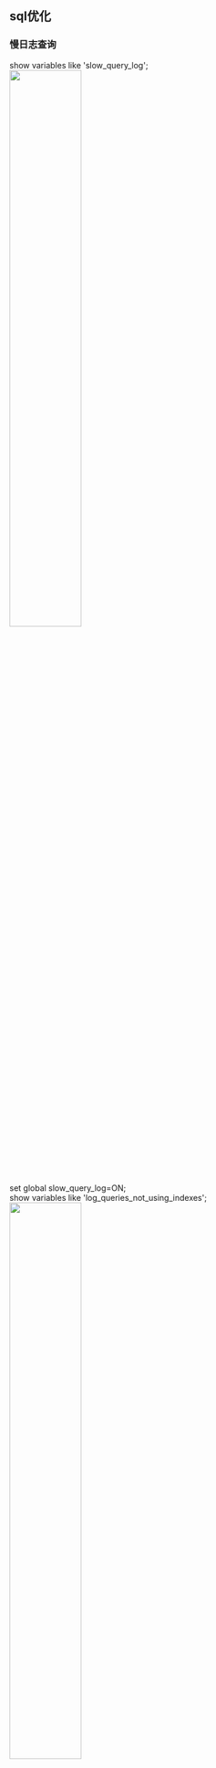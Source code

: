 ## sql优化
### 慢日志查询
show variables like 'slow_query_log';  
<img src='https://github.com/unbelievableme/intership-learning/blob/master/image/mysql/1.jpg' width="50%">  
set global slow_query_log=ON;  
show variables like 'log_queries_not_using_indexes';  
<img src='https://github.com/unbelievableme/intership-learning/blob/master/image/mysql/2.jpg' width="50%">   
set global log_queries_not_using_indexes=ON;  
show variables like 'long_query_time';  
<img src='https://github.com/unbelievableme/intership-learning/blob/master/image/mysql/3.jpg' width="50%">  
set global long_query_time=0;  
show variables like 'slow%';  
<img src='https://github.com/unbelievableme/intership-learning/blob/master/image/mysql/4.jpg' width="50%">  
show variables like 'log%';  
<img src='https://github.com/unbelievableme/intership-learning/blob/master/image/mysql/5.jpg' width="50%">  
show variables like 'long_query_time';  
use mysql_learn;  
select * from employee_info limit 10;   
tail -n 50 /usr/local/mysql/data/bytedancedeMBP-slow.log;  
<img src='https://github.com/unbelievableme/intership-learning/blob/master/image/mysql/6.jpg' width="50%">    
mysqldumpslow -n 10 /usr/local/mysql/data/bytedancedeMBP-slow.log | more  
<img src='https://github.com/unbelievableme/intership-learning/blob/master/image/mysql/7.jpg' width="50%">  

### sql分析
- explain  
explain select * from employee_info;  
&nbsp;<img src='https://github.com/unbelievableme/intership-learning/blob/master/image/mysql/8.jpg'>  
    tips:  
    + select_type:select语句的类型  
        * simple: 简单查询,不包含子查询和连接查询  
        * subquery: 子查询中的第一个select,并且不依赖外部表  
        * dependent_subquery: 与subquery区别是依赖外部查询  
        * materialized: 物化查询  
        ```
        explain select * from product_investment where month in (select overtime_day from overtime_subsidy)
        ```  
        &nbsp;&nbsp;<img src='https://github.com/unbelievableme/intership-learning/blob/master/image/mysql/24.jpg'>  
    + table:查询关联的表  
    + type:const>eq_ref>ref>range>index>all  
        * const:const说明查询最多有一个匹配行,在主键索引或者唯一索引时使用  
        ```
        explain select * from employee_info where id = 1
        ```
        &nbsp;&nbsp;<img src='https://github.com/unbelievableme/intership-learning/blob/master/image/mysql/9.jpg'>  
        * eq_ref:连接查询中,连接条件使用了主键或者唯一索引  
        ```
        explain select e.company, o.overtime_duration from employee_info e inner join overtime_subsidy o on e.id = o.applicant_id  
        ```  
        &nbsp;&nbsp;<img src='https://github.com/unbelievableme/intership-learning/blob/master/image/mysql/10.jpg'>  
        * ref:查找条件中使用了索引,而且索引不为主键或者unique,使用索引查询第一条数据后还会进行小范围附近扫描  
        ```
        explain select * from employee_info where leader_id = 6787559
        ```        
        &nbsp;&nbsp;<img src='https://github.com/unbelievableme/intership-learning/blob/master/image/mysql/13.jpg'>  
        * range:检索给定范围的行,key说明用了哪个索引,ref列为null  
        ```
        explain select * from product_investment where employee_id < 87
        ```
        &nbsp;&nbsp;<img src='https://github.com/unbelievableme/intership-learning/blob/master/image/mysql/11.jpg'>     
        * index:会扫描索引树,在对结果有排序需求的时候效率高于all  
        ```
        explain select * from employee_info order by name  #using filesort
        explain select * from employee_info order by id    #扫描索引树
        explain select id from employee_info               #索引覆盖,索引包含了需要的信息
        ```
        &nbsp;&nbsp;<img src='https://github.com/unbelievableme/intership-learning/blob/master/image/mysql/14.jpg'>   
        &nbsp;&nbsp;<img src='https://github.com/unbelievableme/intership-learning/blob/master/image/mysql/15.jpg'>  
        &nbsp;&nbsp;<img src='https://github.com/unbelievableme/intership-learning/blob/master/image/mysql/16.jpg'>    
        * all:全表扫描,没有用到索引    
        ```
        explain select * from employee_info where employee_type = '全职'
        ```
        &nbsp;&nbsp;<img src='https://github.com/unbelievableme/intership-learning/blob/master/image/mysql/12.jpg'>   
    + possible keys:可以使用的索引  
    + key:实际使用的索引  
    + key_len:索引的长度  
    + ref:
    + rows:查询必须检查的行数  
    + extra:其他操作信息,例如using filesort, using temporary
        - using filesort:额外操作,低效
        ```
        explain select * from employee_info order by name
        ```
        &nbsp;&nbsp;<img src='https://github.com/unbelievableme/intership-learning/blob/master/image/mysql/14.jpg'>   
        - using temporary:创建了临时表低效
        ```
        explain select distinct month from product_investment where employee_id in (87,1083) 
        ```
        &nbsp;&nbsp;<img src='https://github.com/unbelievableme/intership-learning/blob/master/image/mysql/17.jpg'>   


- 优化准则   
    - 查询次数多,查询占用时长多(mysqldumpslow前几条)  
    - IO大的sql(log:关注Rows-examine项,explain:关注rows)  
    - 未命中索引的sql(log:关注Rows-examine和Rows Send对比,explain:返回的条数与rows对比) 


### 查询优化  
- max
```
explain select max(overtime_day) from overtime_subsidy
```
<img src='https://github.com/unbelievableme/intership-learning/blob/master/image/mysql/18.jpg'>  

```
create index idx_overtime_day on overtime_subsidy(overtime_day)  
explain select max(overtime_day) from overtime_subsidy
```
<img src='https://github.com/unbelievableme/intership-learning/blob/master/image/mysql/19.jpg'>  

- count  
    - count(*):返回结果集的行数
    ```
    explain select count(*) from employee_info 
    ```
    &nbsp;&nbsp;<img src='https://github.com/unbelievableme/intership-learning/blob/master/image/mysql/20.jpg'>   
    - count(column_name):返回该列非null的行数
    ```
    explain select count(employee_type) from employee_info
    ```
    &nbsp;&nbsp;<img src='https://github.com/unbelievableme/intership-learning/blob/master/image/mysql/21.jpg'>   

    ```
    explain select count(en_name) from employee_info #与上面对比
    ```
    &nbsp;&nbsp;<img src='https://github.com/unbelievableme/intership-learning/blob/master/image/mysql/30.jpg'>    

- 子查询
    - in + 子查询  
    ```
    explain select * from product_investment where employee_id in (select id from employee_info where leader_id = 1)   
    show warnings;
    ```
    &nbsp;&nbsp;<img src='https://github.com/unbelievableme/intership-learning/blob/master/image/mysql/22.jpg'>   
    &nbsp;&nbsp;<img src='https://github.com/unbelievableme/intership-learning/blob/master/image/mysql/23.jpg'>

    ```
    explain select * from product_investment where employee_id = (select id from employee_info where leader_id = 1 limit 1)  
    ```
    &nbsp;&nbsp;<img src='https://github.com/unbelievableme/intership-learning/blob/master/image/mysql/26.jpg'>  

    ```
    explain select * from product_investment where exists(select 1 from employee_info where leader_id = 1 and employee_info.id = product_investment.employee_id)  
    ```
    &nbsp;&nbsp;<img src='https://github.com/unbelievableme/intership-learning/blob/master/image/mysql/27.jpg'>  

    ```
    explain select * from product_investment where month in (select overtime_day from overtime_subsidy);  
    ```
    &nbsp;&nbsp;<img src='https://github.com/unbelievableme/intership-learning/blob/master/image/mysql/28.jpg'>  

    - from + 子查询  
    ```
    explain select p.create_time from product_investment p ,(select id from employee_info where leader_id = 1) s where s.id = p.employee_id;  
    show warnings;  
    ```
    &nbsp;&nbsp;<img src='https://github.com/unbelievableme/intership-learning/blob/master/image/mysql/25.jpg'>    
    &nbsp;&nbsp;<img src='https://github.com/unbelievableme/intership-learning/blob/master/image/mysql/29.jpg'>    

- join
    - BNLJ(Block Nested-Loop Join)
    ```
    explain select * from overtime_subsidy o inner join role_employee r where o.applicant_id = r.employee_id and r.role_id = 106
    ```
    &nbsp;&nbsp;<img src='https://github.com/unbelievableme/intership-learning/blob/master/image/mysql/31.jpg'>   

    - INLJ(Index Nested-Loop Join)
    ```
    create index idx_employee_id on role_employee(employee_id)   
    explain select * from overtime_subsidy o inner join role_employee r where o.applicant_id = r.employee_id and r.role_id = 106  
    ```
    &nbsp;&nbsp;<img src='https://github.com/unbelievableme/intership-learning/blob/master/image/mysql/32.jpg'>  

    上述算法详解可以参考<a href ="https://blog.csdn.net/orangleliu/article/details/72850659">这里</a>

- 索引
    - 建立索引
        ```
        show index from employee_info
        ```
        &nbsp;&nbsp;<img src='https://github.com/unbelievableme/intership-learning/blob/master/image/mysql/33.jpg'>   
        - tips:
            + Cardinality :散列程度, Cardinality/总记录数越大,索引的价值越高  
            + Index_type: 索引的数据结构类型  
    - 组合索引  
        ```
        create index idx_A_B on table_name(A,B)
        ```  
        - 用到组合索引:  
            - A > 1  
            - A = 1 and B =1  
            - A = 1 and B >1  
            - A in (1,2) and B > 1  
            - A in (1,2) and B = 1  
            - A = 1 and B in (1,2)  
        - 用到部分索引:  
            - A > 1 and B = 1 (A走索引,B扫表))  
        - 没用索引:  
            - B = 1  
            - B > 1  
            - A in (1,2) and B in (1,2)
    - 合并索引  
        名词解释:对多个索引分别进行条件扫描，然后将它们各自的结果进行合并(intersect/union),详情参考<a href="https://www.cnblogs.com/digdeep/p/4975977.html">这里</a>
        ```
        create index idx_A on table_name(A)
        create index idx_B on table_name(B)
        ```
        exp1:
        ```
        select * from table_name where A = 1 and B = 1
        ```
        explain的type为index_merge,extra为using intersect(A,B),针对这种情况可以建立A,B的联合索引,这样就只需要扫描一次索引而不是两次

        exp2:
        ```
        select * from table_name where A = 1 or B = 1
        ```
        explain的type为idnex_merge，extra为using union(A,B),在这种情况下mysql自带的index_merge
        
- order-by
    - 扫描索引排序
        ```
        create index idx_A_B on table_name(A,B)
        ```
        - order-by走索引:  
            - order by A
            - A = 1 order by B
            - order by A,B #两列必须相同顺序排序
        - order-by不走索引:  
            - order by B
            - A > 1 order by B
            - A in (1,2) order by B
            - order by A , B desc

    - 文件排序
        - 双路排序
        - 单路排序


- group by

- distinct

- limit   
    常见sql:  
    ```
    select * from table_name limit a , b # 当a特别大的时候效率很低
    ```

    效率低的原因:  
    >数据库的数据存储并不是像我们想象中那样，按表按顺序存储数据，一方面是因为计算机存储本身就是随机读写，另一方面是因为数据的操作有很大的随机性，即使一开始数据的存储是有序的，经过一系列的增删查改之后也会变得凌乱不堪。所以数据库的数据存储是随机的，使用 B+Tree， Hash 等方式组织索引。所以当你让数据库读取第 10001 条数据的时候，数据库就只能一条一条的去查去数  

    优化:
    ```
    select * from table_name where id > (select id from table_name limit a , 1) limit b
    ```

    ```
    select * from table_name inner join (select id from table_name limit a ,b ) t using(id)
    ```
    总的思路就是查询的id通过二级索引可以获得,避免了扫表,提高了效率,具体参考<a href="https://www.jianshu.com/p/77eaad62f974">索引覆盖</a>  

    下述实际例子:  
    ```
    explain select * from employee_info inner join (select id from employee_info limit 1000,10) a using(id)
    ```
    &nbsp;&nbsp;<img src='https://github.com/unbelievableme/intership-learning/blob/master/image/mysql/34.jpg'>   


## 参考文献
http://www.cnblogs.com/zhengyun_ustc/p/slowquery1.html  
http://www.cnblogs.com/micrari/p/6583482.html   
https://www.cnblogs.com/micrari/p/6921806.html  
https://blog.csdn.net/orangleliu/article/details/72850659    
https://www.jianshu.com/p/efecd0b66c55  

